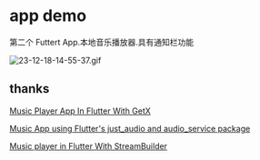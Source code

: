 # app demo

第二个 Futtert App.本地音乐播放器.具有通知栏功能

![23-12-18-14-55-37.gif](https://imgfg.com/i/ptYAXPUiew.gif)

## thanks

[Music Player App In Flutter With GetX](https://www.youtube.com/watch?v=O9sh2HGScwk)

[Music App using Flutter's just_audio and audio_service package](https://github.com/eijiotieno-official/MusicApp)

[Music player in Flutter With StreamBuilder](https://youtube.com/watch?v=5VoPhrsjD7E)
